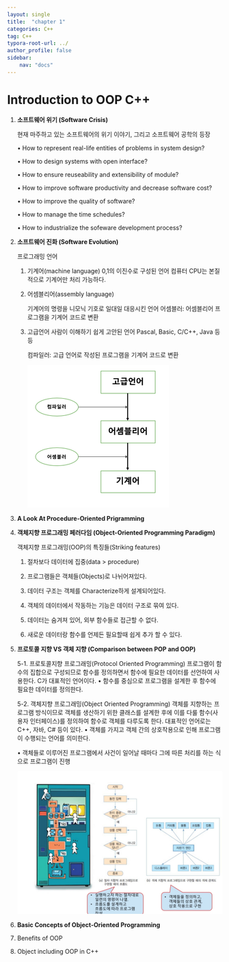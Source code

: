 ```yaml
---
layout: single
title:  "chapter 1"
categories: C++
tag: C++
typora-root-url: ../
author_profile: false
sidebar:
    nav: "docs"
---
```


# Introduction to OOP C++

1. **소프트웨어 위기 (Software Crisis)**

   현재 마주하고 있는 소프트웨어의 위기 이야기, 그리고 소프트웨어 공학의 등장

   • How to represent real-life entities of problems in system design?

   • How to design systems with open interface?

   • How to ensure reuseability and extensibility of module?

   • How to improve software productivity and decrease software cost? 

   • How to improve the quality of software?

   • How to manage the time schedules?

   • How to industrialize the sofeware development process?

   

2. **소프트웨어 진화 (Software Evolution)**

   프로그래밍 언어

   1. 기계어(machine language)
      0,1의 이진수로 구성된 언어
      컴퓨터 CPU는 본질적으로 기계어만 처리 가능하다.

   2. 어셈블리어(assembly language)

      기계어의 명령을 니모닉 기호로 일대일 대응시킨 언어
      어셈블러: 어셈블리어 프로그램을 기계어 코드로 변환

   3. 고급언어
      사람이 이해하기 쉽게 고안된 언어
      Pascal, Basic, C/C++, Java 등등

      컴파일러: 고급 언어로 작성된 프로그램을 기계어 코드로 변환
      
      
      ![img](/images/2025-05-19-c++1/img.png)
      
      

3. **A Look At Procedure-Oriented Prigramming**

   

   

4. **객체지향 프로그래밍 페러다임 (Object-Oriented Programming Paradigm)**

   객체지향 프로그래밍(OOP)의 특징들(Striking features)

   1. 절차보다 데이터에 집중(data > procedure)

   2. 프로그램들은 객체들(Objects)로 나뉘어져있다.

   3. 데이터 구조는 객체를 Characterize하게 설계되어있다.

   4. 객체의 데이터에서 작동하는 기능은 데이터 구조로 묶여 있다.

   5. 데이터는 숨겨져 있어, 외부 함수들로 접근할 수 없다.

   6. 새로운 데이터랑 함수를 언제든 필요할때 쉽게 추가 할 수 있다.

      

      

5. **프로토콜 지향 VS 객체 지향 (Comparison between POP and OOP)**

   5-1. 프로토콜지향 프로그래밍(Protocol Oriented Programming)
   프로그램이 함수의 집합으로 구성되므로 함수를 정의하면서 함수에 필요한 데이터를 선언하여 사용한다.
   C가 대표적인 언어이다.
   •  함수를 중심으로 프로그램을 설계한 후 함수에 필요한 데이터를 정의한다.

   5-2. 객체지향 프로그래밍(Object Oriented Programming)
   객체를 지향하는 프로그램 방식이므로 객체를 생산하기 위한 클래스를 설계한 후에 이를 다룰 함수(사용자 인터페이스)를 정의하여 함수로 객체를 다루도록 한다. 대표적인 언어로는 C++, 자바, C# 등이 있다.
   •  객체를 가지고 객체 간의 상호작용으로 인해 프로그램이 수행되는 언어를 의미한다.

   •  객체들로 이루어진 프로그램에서 사건이 일어날 때마다 그에 따른 처리를 하는 식으로 프로그램이 진행

   <img src="/images/2025-05-19-c++1/Screenshot_20250519.jpg" alt="Screenshot_20250519" style="zoom: 50%;" />

   
   

6. **Basic Concepts of Object-Oriented Programming**

7. Benefits of OOP

8. Object including OOP in C++

   

